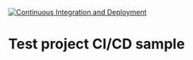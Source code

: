 [![Continuous Integration and Deployment](https://github.com/MinhTran03/ci-cd-sample/actions/workflows/ci-cd.yaml/badge.svg?branch=master)](https://github.com/MinhTran03/ci-cd-sample/actions/workflows/ci-cd.yaml)

# Test project CI/CD sample
